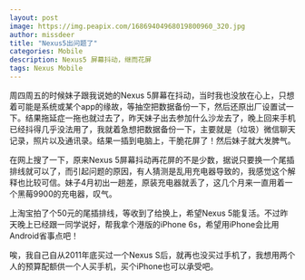 ```yaml
---
layout: post
image: https://img.peapix.com/16869404968019800960_320.jpg
author: missdeer
title: "Nexus5出问题了"
categories: Mobile
description: Nexus5 屏幕抖动，继而花屏
tags: Nexus Mobile
---
```

周四周五的时候妹子跟我说她的Nexus 5屏幕在抖动，当时我也没放在心上，只想着可能是系统或某个app的缘故，等抽空把数据备份一下，然后还原出厂设置试一下。结果拖延症一拖也就过去了，昨天妹子出去参加什么沙龙去了，晚上回来手机已经抖得几乎没法用了，我就着急想把数据备份一下，主要就是（垃圾）微信聊天记录，照片以及通讯录。结果一插到电脑上，干脆花屏了！然后妹子就大发脾气。

在网上搜了一下，原来Nexus 5屏幕抖动再花屏的不是少数，据说只要换一个尾插排线就可以了，而引起问题的原因，有人猜测是乱用充电器导致的，我感觉这个解释也比较可信。妹子4月初出一趟差，原装充电器就丢了，这几个月来一直用着一个黑莓9900的充电器，叹气。

上淘宝拍了个50元的尾插排线，等收到了给换上，希望Nexus 5能复活。不过昨天晚上已经跟一同学说好，帮我拿个港版的iPhone 6s，希望用iPhone会比用Android省事点吧！

唉，我自己自从2011年底买过一个Nexus S后，就再也没买过手机了，我想用两个人的预算配额供一个人买手机，买个iPhone也可以承受吧。
